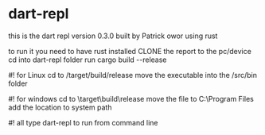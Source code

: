 # dart-repl
this is the dart repl version 0.3.0
built by Patrick owor using rust

to run it you need to have rust installed
CLONE the report to the pc/device 
cd into dart-repl folder 
run cargo build --release

#! for Linux 
cd to /target/build/release
move the executable into the /src/bin folder


#! for windows 
cd to \target\build\release
move the file to C:\Program Files
add the location to system path


#! all
type dart-repl to run from command line
